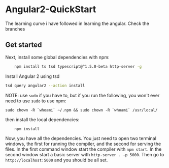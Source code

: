# Angular2-QuickStart
The learning curve i have followed in learning the angular. Check the branches

## Get started
Next, install some global dependencies with npm:
```bash
	npm install ts tsd typescript@^1.5.0-beta http-server -g
```
Install Angular 2 using tsd
```bash
tsd query angular2 --action install
```

NOTE: use `sudo` if you have to, but if you run the following, you won't ever need to use `sudo` to use npm:

	sudo chown -R `whoami` ~/.npm && sudo chown -R `whoami` /usr/local/

then install the local dependencies:
```bash
	npm install
```
Now, you have all the dependencies. You just need to open two terminal windows, the first for running the compiler, and the second for serving the files. In the first command window start the compiler with `npm start`. In the second window start a basic server with `http-server . -p 5000`. Then go to `http://localhost:5000` and you should be all set.
